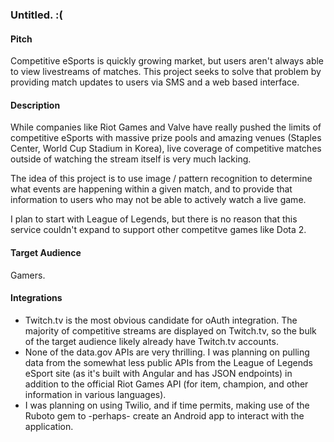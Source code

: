 ### Untitled. :(

#### Pitch

Competitive eSports is quickly growing market, but users aren't always able to view livestreams of matches. This project seeks to solve that problem by providing match updates to users via SMS and a web based interface.

#### Description

While companies like Riot Games and Valve have really pushed the limits of competitive eSports with massive prize pools and amazing venues (Staples Center, World Cup Stadium in Korea), live coverage of competitive matches outside of watching the stream itself is very much lacking.

The idea of this project is to use image / pattern recognition to determine what events are happening within a given match, and to provide that information to users who may not be able to actively watch a live game.

I plan to start with League of Legends, but there is no reason that this service couldn't expand to support other competitve games like Dota 2.

#### Target Audience

Gamers.

#### Integrations

* Twitch.tv is the most obvious candidate for oAuth integration. The majority of competitive streams are displayed on Twitch.tv, so the bulk of the target audience likely already have Twitch.tv accounts.
* None of the data.gov APIs are very thrilling. I was planning on pulling data from the somewhat less public APIs from the League of Legends eSport site (as it's built with Angular and has JSON endpoints) in addition to the official Riot Games API (for item, champion, and other information in various languages).
* I was planning on using Twilio, and if time permits, making use of the Ruboto gem to -perhaps- create an Android app to interact with the application.
